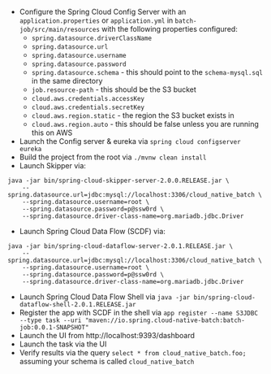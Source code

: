 * Configure the Spring Cloud Config Server with an `application.properties` or `application.yml` in `batch-job/src/main/resources` with the following properties configured:
    * `spring.datasource.driverClassName`
    * `spring.datasource.url`
    * `spring.datasource.username`
    * `spring.datasource.password`
    * `spring.datasource.schema` - this should point to the `schema-mysql.sql` in the same directory
    * `job.resource-path` - this should be the S3 bucket
    * `cloud.aws.credentials.accessKey`
    * `cloud.aws.credentials.secretKey`
    * `cloud.aws.region.static` - the region the S3 bucket exists in
    * `cloud.aws.region.auto` - this should be false unless you are running this on AWS
* Launch the Config server & eureka via `spring cloud configserver eureka`
* Build the project from the root via `./mvnw clean install`
* Launch Skipper via:
```
java -jar bin/spring-cloud-skipper-server-2.0.0.RELEASE.jar \
    --spring.datasource.url=jdbc:mysql://localhost:3306/cloud_native_batch \
    --spring.datasource.username=root \
    --spring.datasource.password=p@ssw0rd \
    --spring.datasource.driver-class-name=org.mariadb.jdbc.Driver
```
* Launch Spring Cloud Data Flow (SCDF) via:
```
java -jar bin/spring-cloud-dataflow-server-2.0.1.RELEASE.jar \
    --spring.datasource.url=jdbc:mysql://localhost:3306/cloud_native_batch \
    --spring.datasource.username=root \
    --spring.datasource.password=p@ssw0rd \
    --spring.datasource.driver-class-name=org.mariadb.jdbc.Driver
```
* Launch Spring Cloud Data Flow Shell via `java -jar bin/spring-cloud-dataflow-shell-2.0.1.RELEASE.jar`
* Register the app with SCDF in the shell via `app register --name S3JDBC --type task --uri "maven://io.spring.cloud-native-batch:batch-job:0.0.1-SNAPSHOT"`
* Launch the UI from http://localhost:9393/dashboard
* Launch the task via the UI
* Verify results via the query `select * from cloud_native_batch.foo;` assuming your schema is called `cloud_native_batch`
